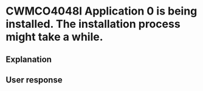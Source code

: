 # CWMCO4048I Application 0 is being installed. The installation process might take a while.

## Explanation

## User response